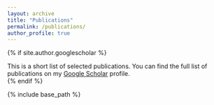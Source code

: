 ```yaml
---
layout: archive
title: "Publications"
permalink: /publications/
author_profile: true
---
```

{% if site.author.googlescholar %}

 <div class="wordwrap">This is a short list of selected publications. You can find the full list of publications on my <a href="{{site.author.googlescholar}}">Google Scholar</a> profile.</div>
{% endif %}

{% include base_path %}
